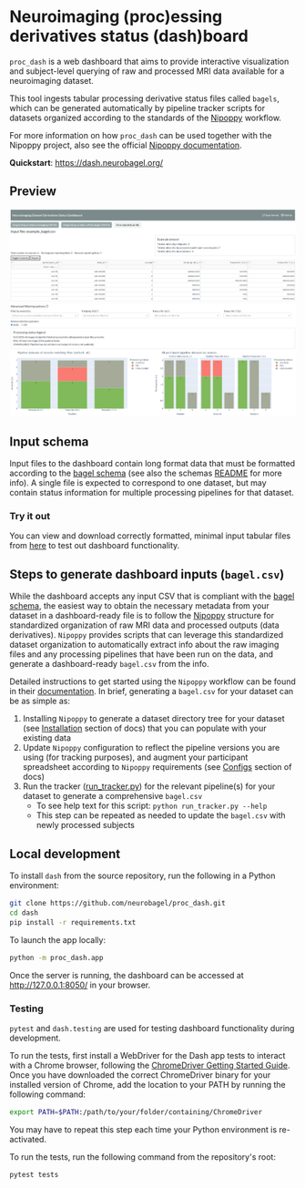 # Neuroimaging (proc)essing derivatives status (dash)board

`proc_dash` is a web dashboard that aims to provide interactive visualization and subject-level querying of raw and processed MRI data available for a neuroimaging dataset.

This tool ingests tabular processing derivative status files called `bagels`, which can be generated automatically by pipeline tracker scripts for datasets organized according to the standards of the [Nipoppy](https://github.com/neurodatascience/nipoppy) workflow.

For more information on how `proc_dash` can be used together with the Nipoppy project, also see the official [Nipoppy documentation](https://neurobagel.org/nipoppy/overview/).

**Quickstart**: https://dash.neurobagel.org/

## Preview
![alt text](img/ui_overview_table.png?raw=true)
![alt text](img/ui_overview_plots.png?raw=true)


## Input schema
Input files to the dashboard contain long format data that must be formatted according to the [bagel schema](/schemas/) (see also the schemas [README](https://github.com/neurobagel/proc_dash/tree/main/schemas#readme) for more info). A single file is expected to correspond to one dataset, but may contain status information for multiple processing pipelines for that dataset.

### Try it out
You can view and download correctly formatted, minimal input tabular files from [here](/example_bagels/) to test out dashboard functionality.

## Steps to generate dashboard inputs (`bagel.csv`)
While the dashboard accepts any input CSV that is compliant with the [bagel schema](/schemas/), the easiest way to obtain the necessary metadata from your dataset in a dashboard-ready file is to follow the [Nipoppy](https://neurobagel.org/nipoppy/overview/) structure for standardized organization of raw MRI data and processed outputs (data derivatives). `Nipoppy` provides scripts that can leverage this standardized dataset organization to automatically extract info about the raw imaging files and any processing pipelines that have been run on the data, and generate a dashboard-ready `bagel.csv` from the info.

Detailed instructions to get started using the `Nipoppy` workflow can be found in their [documentation](https://neurobagel.org/nipoppy/overview/). In brief, generating a `bagel.csv` for your dataset can be as simple as:
1. Installing `Nipoppy` to generate a dataset directory tree for your dataset (see [Installation](https://neurobagel.org/nipoppy/installation/) section of docs) that you can populate with your existing data
2. Update `Nipoppy` configuration to reflect the pipeline versions you are using (for tracking purposes), and augment your participant spreadsheet according to `Nipoppy` requirements (see [Configs](https://neurobagel.org/nipoppy/configs/) section of docs)
3. Run the tracker ([run_tracker.py](https://github.com/neurodatascience/nipoppy/blob/main/trackers/run_tracker.py)) for the relevant pipeline(s) for your dataset to generate a comprehensive `bagel.csv`
    - To see help text for this script: `python run_tracker.py --help`
    - This step can be repeated as needed to update the `bagel.csv` with newly processed subjects

## Local development
To install `dash` from the source repository, run the following in a Python environment:
```bash
git clone https://github.com/neurobagel/proc_dash.git
cd dash
pip install -r requirements.txt
```

To launch the app locally:
```bash
python -m proc_dash.app
```
Once the server is running, the dashboard can be accessed at http://127.0.0.1:8050/ in your browser.

### Testing
`pytest` and `dash.testing` are used for testing dashboard functionality during development.

To run the tests, first install a WebDriver for the Dash app tests to interact with a Chrome browser, following the [ChromeDriver Getting Started Guide](https://chromedriver.chromium.org/getting-started). Once you have downloaded the correct ChromeDriver binary for your installed version of Chrome, add the location to your PATH by running the following command:
```bash
export PATH=$PATH:/path/to/your/folder/containing/ChromeDriver
```
You may have to repeat this step each time your Python environment is re-activated.

To run the tests, run the following command from the repository's root:
```bash
pytest tests
```
